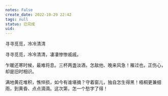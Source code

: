 ```yaml
---
notes: False
create_date: 2022-10-29 22:42
tags: null
status: 已完成
uid: 
---
```


寻寻觅觅，冷冷清清

寻寻觅觅，冷冷清清，凄凄惨惨戚戚。

乍暖还寒时候，最难将息。三杯两盏淡酒，怎敌他、晚来风急！雁过也，正伤心，却是旧时相识。

满地黄花堆积，憔悴损，如今有谁堪摘？守着窗儿，独自怎生得黑！梧桐更兼细雨，到黄昏、点点滴滴。这次第，怎一个愁字了得！